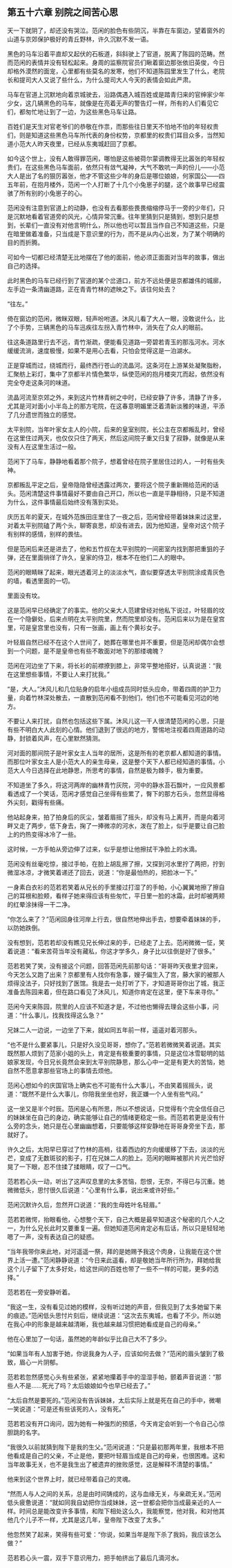 ## 第五十六章 **别院之间苦心思**

天一下就阴了，却还没有哭泣。范闲的脸色有些阴沉，半靠在车窗边，望着窗外的山道与京郊保护极好的青丘野林，许久沉默不发一语。

黑色的马车沿着平直却又起伏的石板道，斜斜驶上了官道，脱离了陈园的范畴。然而范闲的表情并没有轻松起来。身周的监察院官员们瞅着窗边那张依旧英俊，今日却格外漠然的面宠，心里都有些莫名的发寒，他们不知道陈园里发生了什么，老院长和提司大人又说了些什么，为什么提司大人今天的表情会如此严肃。

马车在官道上沉默地向着京城驶去，沿路偶遇入城百姓或是踏青归来的官绅家少年少女，这几辆黑色的马车，就像是在亮着无声的警告灯一样，所有的人们看见它们，都匆忙地让到了一边，为这些黑色马车让路。

百姓们是天生对官老爷们的恭敬在作祟，而那些往日里天不怕地不怕的年轻权贵们，则是知道这些黑色马车所代表的身份权势，京都里的权贵们耳目众多，当然知道小范大人昨天夜里，已经从东夷城赶回了京都。

如今这个世上，没有人敢得罪范闲，哪怕是这些被荷尔蒙调教得无比嚣张的年轻权贵们，在这些黑色马车面前，依然只有敛气凝神，大气不敢吭一声的份儿——小范大人是出了名的狠厉嚣张，他才不管这些少年的身后是哪位娘娘，何家国公——四五年前，在抱月楼外，范闲一个人打断了十几个小兔崽子的腿，这个故事早已经震骇了所有别的小兔崽子的心。

范闲没有注意到官道上的动静，也没有去看那些畏畏缩缩停马于一旁的少年们，只是沉默地看着官道旁的风光，心情异常沉重。往年里猜到只是猜到，想到只是想到，长辈们一直没有对他言明什么，所以他也可以暂且当作自己不知道这些，只是在暗里做着准备，只当成是下意识里的行为，而不是从内心出发，为了某个明确的目的而折腾。

可如今一切都已经清楚无比地摆在了他的面前，他必须正面面对当年的故事，做出自己的选择。

此时黑色的马车已经行到了官道的某个岔道口，前方不远处便是京都雄伟的城廓，左手边一条清幽道路，正在青青竹林的遮映之下。该往何处去？

“往左。”

倚在窗边的范闲，微眯双眼，轻声吩咐道。沐风儿看了大人一眼，没敢说什么，比了个手势，三辆黑色的马车迅疾往左拐入青竹林中，消失在了众人的眼前。

往这条道路里行去不远，青竹渐疏，便能看见道路一旁碧若青玉的那泓河水。河水缓缓流淌，速度极慢，如果不是用心去看，只怕会觉得这是一泊湖水。

正是穿城而过，绕城而行，最终西行苍山的流晶河。这条河在上游某处凝聚脂粉，汇聚舫上彩灯，集中了京都半片情色繁华，纵使范闲的抱月楼突兀而起，依然没有完全夺走这条河的味道。

流晶河流至京郊之外，来到这片竹林青树之中时，已经安静了许多，清静了许多，尤其是河对面小小半岛上的那方宅院，在这春意明媚里泛着清新淡雅的味道，平添了几分遗世而独立的感觉。

太平别院，当年叶家女主人的小院，后来的皇室别院，长公主在京都叛乱时，曾经在这里住过两天，也仅仅只住了两天，然后这间院子重又归复了寂静，就像是从来没有人在这里生活过一般。

范闲下了马车，静静地看着那个院子，想着曾经在院子里居住过的人，一时有些失神。

京都叛乱平定之后，皇帝隐隐曾经透露过两次，要将这个院子重新赐给范闲的话头。范闲清楚这件事情最好不要由自己开口，所以也一直是平静相待，只是不知道为什么，这件事情最后始终没有落到实处。

庆历五年的夏天，在城外范族田庄里住了一夜之后，范闲曾经带着妹妹来过这里，对着太平别院磕了两个头，聊寄哀思，却没有进去，因为他知道，皇帝对这个院子有别样的感情，别样的畏怯。

但是范闲后来还是进去了，他和五竹叔在太平别院的一间密室内找到那把重狙的子弹，还在里面徜徉了许久，皇家的侍卫，根本不在他们二人的眼中。

范闲的眼睛眯了起来，眼光透着河上的淡淡水气，直似要穿透太平别院涂成青灰色的墙，看透里面的一切。

里面没有坟。

这是范闲早已经确定了的事实。他的父亲大人范建曾经对他私下说过，叶轻眉的坟在一个隐僻处，后来点明在太平别院里，然而院里却没有。范闲后来以为是在皇宫里，可是皇宫里也没有，只有一张画，画上有个黄衫女子。

叶轻眉自然已经不在这个人世间了，她葬在哪里也并不重要，但是范闲却偶尔会想到一个问题，是不是皇帝也有些不敢面对地下的那缕魂魄？

范闲在河边坐了下来，将长衫的前襟撩到膝上，非常平整地搭好，认真说道：“我在这里想些事情，不要让人来打扰我。”

“是，大人。”沐风儿和几位贴身的启年小组成员同时低头应命，带着四周的护卫力量，向着竹林深处散去，一直散到范闲看不到他们，他们也不可能看见河边的地方。

不要让人来打扰，自然也包括这些下属。沐风儿这一干人很清楚范闲的心思，只是有些不明白大人此刻的心情。他们退到了很远的地方，警惕地注视着四周道路的动静，封锁着风声，在心里默然猜测。

河对面的那间院子是叶家女主人当年的居所，这是所有的老京都人都知道的事情。而那位叶家女主人是小范大人的亲生母亲，这是整个天下人都已经知道的事情。小范大人今日选择在此地静思，所思考的事情，自然是极为棘手，极为重要。

不知道坐了多久，将这河两岸的幽林青竹灰院，河中的静水苔石飘叶，一应风景都看透成了一个笑话，范闲才感觉自己坐得有些累了，臀下的那方石头，忽然显得格外尖刻，戳得有些痛。

他站起身来，拍了拍身后的灰尘，皱着眉摇了摇头，却没有马上离开，而是向着河畔又走了两步，低下身去，掬了一捧微凉的河水，泼在了脸上，似乎是要让自己脸上的灼热变得冰冷了一些。

这时候，一方手帕从旁边伸了过来，似乎是想让他擦拭干净脸上的水滴。

范闲没有丝毫吃惊，接过手帕，在脸上胡乱擦了擦，又探到河水里拧了两把，拧到微湿冰凉，才微笑着递还了回去，说道：“你是最怕热的，把脸冰一下。”

一身素白衣衫的范若若笑着从兄长的手里接过打湿了的手帕，小心翼翼地擦了擦自己的耳根和脸颊，看样子她来得应该有些匆忙，平日里一脸的冰霜，此时却被两颊的红晕涂抹得一干二净。

“你怎么来了？”范闲回身往河岸上行去，很自然地伸出手去，想要牵着妹妹的手，以防她跌倒。

没有想到，范若若却没有瞧见兄长伸过来的手，已经走了上去。范闲微微一怔，笑着说道：“看来苦荷当年没有藏私，你这才学多久，身子比以往倒是好了很多。”

范若若笑了笑，没有接这个问题，回答范闲先前那句话：“哥哥昨天夜里才回来，今天怎么又跑了出来？京都里有人找你有急事，嫂子偏生入了宫，藤大家的被那人烦得没法子，只好找到了医馆。我是去一处打听了下，才知道哥哥你出了城，我正准备去陈园来着，但在路口看见了沐风儿，知道你肯定在这里，便下车来寻你。”

范闲今天来陈园，院里的人应该不知道才是，不过他也懒得去理会这些小事，问道：“什么事儿，找我找得这么急？”

兄妹二人一边说，一边坐了下来，就如同五年前一样，遥遥对着河那头。

“也不是什么要紧事儿，只是好久没见哥哥，想你了。”范若若微微笑着说道。其实既然那人烦到了范家小姐的头上，肯定是有极重要的事情，只是这位冰雪聪明的姑娘家发现，今日兄长竟然会来到太平别院静思，那么心中一定是有更大的苦恼，她自然不愿意拿那些官场上的事情去烦他。

范闲心想如今的庆国官场上确实也不可能有什么大事儿，不由笑着摇摇头，说道：“既然不是什么大事儿，你陪我坐坐也好，我正嫌一个人坐有些气闷。”

这一坐又是半个时辰。范闲是心有所思，所以不想说话，只觉得有个完全信任自己的妹妹坐在自己的身边，确实能够让自己的情绪更稳定一些。而范若若更是没有什么旁的念头，她只是在心里幽幽想着，只要能够这样安静地在哥哥身旁坐下去，那就好了。

许久之后，太阳早已穿过了竹林的高梢，往着西边的方向缓缓移了下去，淡淡的光芒，变成了无数斑驳的影子，打在兄妹二人的脸上。范闲的眼眸被那片片光芒恰好晃了一下眼，忍不住揉了揉眼睛，叹了一口气。

范若若心头一动，听出了这声叹息里的太多苦恼，怨恨，无奈，不得已与沉重。她微微低头，思忖很久后说道：“心里有什么事，说出来或许好些。”

范闲沉默许久后，忽然开口说道：“我的生母姓叶名轻眉。”

范若若微愕，抬眼看他，心想整个天下，自己大概是最早知道这个秘密的几个人之一，为什么兄长此时又要重复一遍。但她知道范闲肯定必有后话，所以只是轻轻地嗯了一声，没有表达自己的疑惑。

“当年我带你来此地，对河遥遥一祭，拜的是她赐予我这个肉身，让我能在这个世界上活一遭。”范闲静静说道：“今日来此遥看，却是敬她当年所行所为，拜她给我这个儿子留下了太多好处，给这世间的百姓也带了一些不一样的可能，更多的选择。”

范若若在一旁安静听着。

“我这一生，没有看见过她的模样，没有听过她的声音，但我见到了太多她留下来的痕迹。”范闲低头思忖片刻后，继续说道：“这次去东夷城，也看了不少。所以她在我心中的形象是越来越清晰，我也越来越习惯把她看成是自己的母亲。”

他在心里加了一句话，虽然她的年龄似乎比自己大不了多少。

“如果当年有人加害于她，你说我身为人子，应该如何去做？”范闲的眉头皱到了极致，眉心一片阴郁。

范若若忽然感觉心头有些紧张，紧紧地攥着手中的湿湿手帕，颤着声音说道：“那些人不是……死光了吗？太后娘娘如今也早已经去了。”

“太后自然是要死的。”范闲没有告诉妹妹，太后实际上就是死在自己的手中，微嘲一笑说道：“可是还有些该死的人，没有死。”

范若若没有开口询问，因为她有一种强烈的预感，今天肯定会听到一个令自己心惊胆跳的名字。

“我很久以前就猜到陛下是我的生父。”范闲说道：“只是最初那两年里，我根本不把他看成是自己的父亲，不止是他，要把叶轻眉当成是自己的母亲，也很困难。这和当年故事无关，也不是我生出了被遗弃的挫败感觉，这是解释不清楚的事情。”

他来到这个世界上时，就已经带着自己的灵魂。

“然而人与人之间的关系，总是由时间铸成的，这与血缘无关，与亲疏无关。”范闲低头疲惫说道：“就如同我自幼把你当成妹妹，这一世都会把你当成最亲近的人一样。时间总是能改变许多事情，和陛下相处这么久，我能察觉，他对我，和对他其他几个儿子不一样，尤其是这几年，皇帝陛下改变了太多。”

他忽然笑了起来，笑得有些可爱：“你说，如果当年是陛下杀了我妈，我应该怎么做？”

范若若心头一震，双手下意识用力，把手帕挤出了最后几滴河水。

